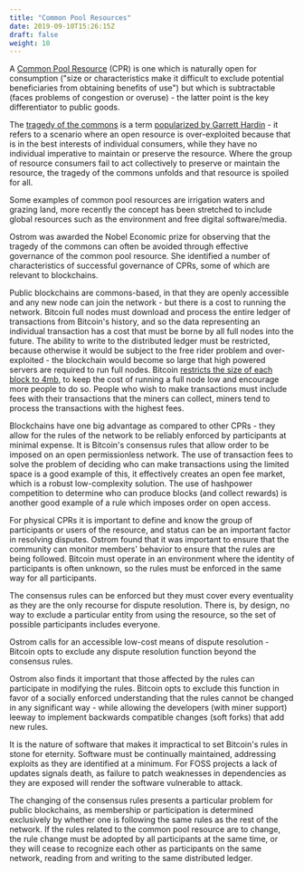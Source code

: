 ```yaml
---
title: "Common Pool Resources"
date: 2019-09-10T15:26:15Z
draft: false
weight: 10
---
```


A [Common Pool Resource](https://en.wikipedia.org/wiki/Common-pool_resource) (CPR) is one which is naturally open for consumption ("size or characteristics make it difficult to exclude potential beneficiaries from obtaining benefits of use") but which is subtractable (faces problems of congestion or overuse) - the latter point is the key differentiator to public goods. 

The [tragedy of the commons](https://en.wikipedia.org/wiki/Tragedy_of_the_commons) is a term [popularized by Garrett Hardin](http://science.sciencemag.org/content/sci/162/3859/1243.full.pdf) - it refers to a scenario where an open resource is over-exploited because that is in the best interests of individual consumers, while they have no individual imperative to maintain or preserve the resource. Where the group of resource consumers fail to act collectively to preserve or maintain the resource, the tragedy of the commons unfolds and that resource is spoiled for all.

Some examples of common pool resources are irrigation waters and grazing land, more recently the concept has been stretched to include global resources such as the environment and free digital software/media.

Ostrom was awarded the Nobel Economic prize for observing that the tragedy of the commons can often be avoided through effective governance of the common pool resource. She identified a number of characteristics of successful governance of CPRs, some of which are relevant to blockchains.

Public blockchains are commons-based, in that they are openly accessible and any new node can join the network - but there is a cost to running the network. Bitcoin full nodes must download and process the entire ledger of transactions from Bitcoin's history, and so the data representing an individual transaction has a cost that must be borne by all full nodes into the future. The ability to write to the distributed ledger must be restricted, because otherwise it would be subject to the free rider problem and over-exploited - the blockchain would become so large that high powered servers are required to run full nodes. Bitcoin [restricts the size of each block to 4mb](https://medium.com/@jimmysong/understanding-SegWit-block-size-fd901b87c9d4), to keep the cost of running a full node low and encourage more people to do so. People who wish to make transactions must include fees with their transactions that the miners can collect, miners tend to process the transactions with the highest fees.

Blockchains have one big advantage as compared to other CPRs - they allow for the rules of the network to be reliably enforced by participants at minimal expense. It is Bitcoin's consensus rules that allow order to be imposed on an open permissionless network. The use of transaction fees to solve the problem of deciding who can make transactions using the limited space is a good example of this, it effectively creates an open fee market, which is a robust low-complexity solution. The use of hashpower competition to determine who can produce blocks (and collect rewards) is another good example of a rule which imposes order on open access.

For physical CPRs it is important to define and know the group of participants or users of the resource, and status can be an important factor in resolving disputes. Ostrom found that it was important to ensure that the community can monitor members' behavior to ensure that the rules are being followed. Bitcoin must operate in an environment where the identity of participants is often unknown, so the rules must be enforced in the same way for all participants.

The consensus rules can be enforced but they must cover every eventuality as they are the only recourse for dispute resolution. There is, by design, no way to exclude a particular entity from using the resource, so the set of possible participants includes everyone. 

Ostrom calls for an accessible low-cost means of dispute resolution - Bitcoin opts to exclude any dispute resolution function beyond the consensus rules.

Ostrom also finds it important that those affected by the rules can participate in modifying the rules. Bitcoin opts to exclude this function in favor of a socially enforced understanding that the rules cannot be changed in any significant way - while allowing the developers (with miner support) leeway to implement backwards compatible changes (soft forks) that add new rules. 

It is the nature of software that makes it impractical to set Bitcoin's rules in stone for eternity. Software must be continually maintained, addressing exploits as they are identified at a minimum. For FOSS projects a lack of updates signals death, as failure to patch weaknesses in dependencies as they are exposed will render the software vulnerable to attack.

The changing of the consensus rules presents a particular problem for public blockchains, as membership or participation is determined exclusively by whether one is following the same rules as the rest of the network. If the rules related to the common pool resource are to change, the rule change must be adopted by all participants at the same time, or they will cease to recognize each other as participants on the same network, reading from and writing to the same distributed ledger.